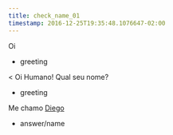 ```yaml
---
title: check_name_01
timestamp: 2016-12-25T19:35:48.1076647-02:00
---
```


Oi
* greeting

< Oi Humano! Qual seu nome?
* greeting

Me chamo [Diego](name)
* answer/name
